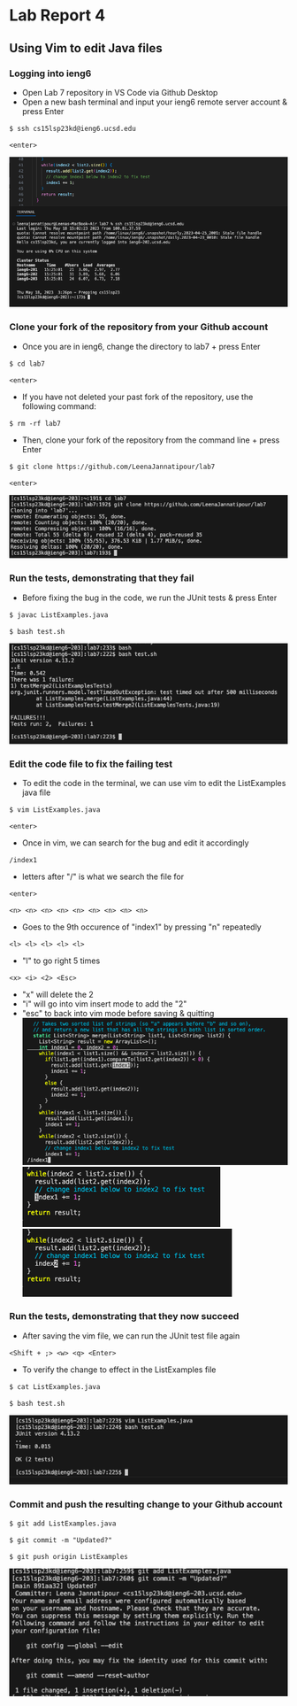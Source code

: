 # Lab Report 4
## Using Vim to edit Java files
### Logging into ieng6
- Open Lab 7 repository in VS Code via Github Desktop
- Open a new bash terminal and input your ieng6 remote server account & press Enter
```
$ ssh cs15lsp23kd@ieng6.ucsd.edu
```
```
<enter>
```
![ssh remote server Login](lab7sshlogin.png)
### Clone your fork of the repository from your Github account
- Once you are in ieng6, change the directory to lab7 + press Enter
```
$ cd lab7
```
```
<enter>
```
- If you have not deleted your past fork of the repository, use the following command:
```
$ rm -rf lab7
```
- Then, clone your fork of the repository from the command line + press Enter
```
$ git clone https://github.com/LeenaJannatipour/lab7
```
```
<enter>
```
![Clone my fork of the repository from terminal](lab7gitclone.png)
### Run the tests, demonstrating that they fail
- Before fixing the bug in the code, we run the JUnit tests & press Enter
```
$ javac ListExamples.java
```
```
$ bash test.sh
```
![Running tests with a bug in the code](lab7testfailures.png)
### Edit the code file to fix the failing test
- To edit the code in the terminal, we can use vim to edit the ListExamples java file 
```
$ vim ListExamples.java
```
```
<enter>
```
- Once in vim, we can search for the bug and edit it accordingly
```
/index1
```
- letters after "/" is what we search the file for 
```
<enter>
```
```
<n> <n> <n> <n> <n> <n> <n> <n> <n>
```
- Goes to the 9th occurence of "index1" by pressing "n" repeatedly
```
<l> <l> <l> <l> <l>
```
- "l" to go right 5 times 
```
<x> <i> <2> <Esc>
```
- "x" will delete the 2 
- "i" will go into vim insert mode to add the "2" 
- "esc" to back into vim mode before saving & quitting
![After the above input, we can see the ListExamples file in the terminal](lab7vimstep1.png)
![Searching for all occurrences of index1](lab7vimstep2.png)
![After fixing the bug in the merge method](lab7vimfix.png)
### Run the tests, demonstrating that they now succeed
- After saving the vim file, we can run the JUnit test file again
```
<Shift + ;> <w> <q> <Enter>
```
- To verify the change to effect in the ListExamples file
```
$ cat ListExamples.java
```
```
$ bash test.sh
```
![Successful Test Run after fixing bug](lab7testsuccess.png)
### Commit and push the resulting change to your Github account
```
$ git add ListExamples.java
```
```
$ git commit -m "Updated?"
```
```
$ git push origin ListExamples
```
![Commit & Push to main with message via bash terminal](lab7addandcommit.png)

